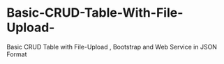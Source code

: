 # Basic-CRUD-Table-With-File-Upload-
Basic CRUD Table with File-Upload , Bootstrap and Web Service in JSON Format 
